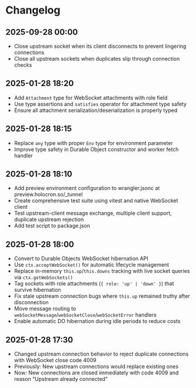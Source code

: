 # Changelog

## 2025-09-28 00:00

- Close upstream socket when its client disconnects to prevent lingering connections
- Close all upstream sockets when duplicates slip through connection checks

## 2025-01-28 18:20

- Add `Attachment` type for WebSocket attachments with role field
- Use type assertions and `satisfies` operator for attachment type safety
- Ensure all attachment serialization/deserialization is properly typed

## 2025-01-28 18:15

- Replace `any` type with proper `Env` type for environment parameter
- Improve type safety in Durable Object constructor and worker fetch handler

## 2025-01-28 18:10

- Add preview environment configuration to wrangler.jsonc at preview.holocron.so/_tunnel
- Create comprehensive test suite using vitest and native WebSocket client
- Test upstream-client message exchange, multiple client support, duplicate upstream rejection
- Add test script to package.json

## 2025-01-28 18:00

- Convert to Durable Objects WebSocket hibernation API
- Use `ctx.acceptWebSocket()` for automatic lifecycle management
- Replace in-memory `this.up`/`this.downs` tracking with live socket queries via `ctx.getWebSockets()`
- Tag sockets with role attachments (`{ role: 'up' | 'down' }`) that survive hibernation
- Fix stale upstream connection bugs where `this.up` remained truthy after disconnection
- Move message routing to `webSocketMessage`/`webSocketClose`/`webSocketError` handlers
- Enable automatic DO hibernation during idle periods to reduce costs

## 2025-01-28 17:30

- Changed upstream connection behavior to reject duplicate connections with WebSocket close code 4009
- Previously: New upstream connections would replace existing ones
- Now: New connections are closed immediately with code 4009 and reason "Upstream already connected"
